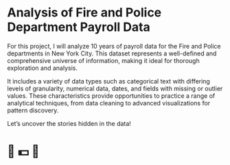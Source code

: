 # Analysis of Fire and Police Department Payroll Data

For this project, I will analyze 10 years of payroll data for the Fire and Police departments in New York City. This dataset represents a well-defined and comprehensive universe of information, making it ideal for thorough exploration and analysis.

It includes a variety of data types such as categorical text with differing levels of granularity, numerical data, dates, and fields with missing or outlier values. These characteristics provide opportunities to practice a range of analytical techniques, from data cleaning to advanced visualizations for pattern discovery.

Let’s uncover the stories hidden in the data!

# 🚒 💵 🚓

